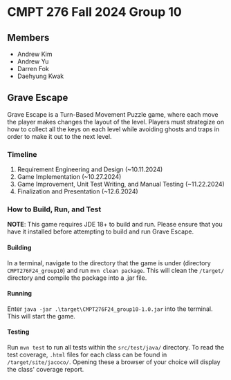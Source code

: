 # CMPT 276 Fall 2024 Group 10
## Members
- Andrew Kim
- Andrew Yu
- Darren Fok
- Daehyung Kwak

## Grave Escape
Grave Escape is a Turn-Based Movement Puzzle game, where each move the player makes changes the layout of the level.
Players must strategize on how to collect all the keys on each level while avoiding ghosts and traps in order to make
it out to the next level.
### Timeline
1. Requirement Engineering and Design (~10.11.2024)
2. Game Implementation (~10.27.2024)
3. Game Improvement, Unit Test Writing, and Manual Testing (~11.22.2024)
4. Finalization and Presentation (~12.6.2024)

### How to Build, Run, and Test
**NOTE**: This game requires JDE 18+ to build and run. Please ensure that you have it installed before
attempting to build and run Grave Escape.
#### Building
In a terminal, navigate to the directory that the game is under (directory `CMPT276F24_group10`) and run `mvn clean package`. This will clean the `/target/` directory and compile the package into a .jar file.
#### Running
Enter `java -jar .\target\CMPT276F24_group10-1.0.jar` into the terminal. This will start the game.
#### Testing
Run `mvn test` to run all tests within the `src/test/java/` directory.
To read the test coverage, `.html` files for each class can be found in `/target/site/jacoco/`. Opening these
a browser of your choice will display the class' coverage report.
